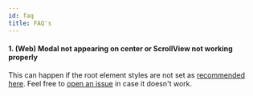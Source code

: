 ```yaml
---
id: faq
title: FAQ's
---
```


#### 1. (Web) Modal not appearing on center or ScrollView not working properly

This can happen if the root element styles are not set as [recommended here](https://necolas.github.io/react-native-web/docs/setup/#root-element). Feel free to [open an issue](https://github.com/GeekyAnts/NativeBase/issues) in case it doesn't work.
